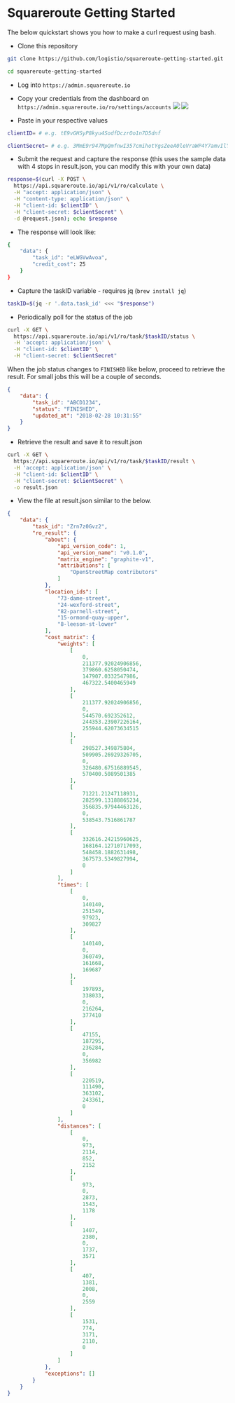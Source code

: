 # Squareroute Getting Started

The below quickstart shows you how to make a curl request using bash.

* Clone this repository
```bash
git clone https://github.com/logistio/squareroute-getting-started.git
```
```bash
cd squareroute-getting-started
```

* Log into ```https://admin.squareroute.io```
* Copy your credentials from the dashboard on ```https://admin.squareroute.io/ro/settings/accounts```
![](docs/squareroute-settings.png)
![](docs/squareroute-client-id-secret.png)

* Paste in your respective values 
```bash
clientID= # e.g. tE9vGHSyP8kyu4SodfDczrOo1n7D5dnf
```
```bash
clientSecret= # e.g. 3MmE9r947MpQmfnwI357cmihotYgsZeeA0leVraWP4Y7amvIlYpkKVWRolZkVz55lRcBcGVPNZ36SdqfeXeEwdlhj2PWgQnzIHeHii2wTsAd2lbB53txNZBoPKZ5545i
```

* Submit the request and capture the response (this uses the sample data with 4 stops in result.json, you can modify this with your own data)
```bash
response=$(curl -X POST \
  https://api.squareroute.io/api/v1/ro/calculate \
  -H "accept: application/json" \
  -H "content-type: application/json" \
  -H "client-id: $clientID" \
  -H "client-secret: $clientSecret" \
  -d @request.json); echo $response
```
* The response will look like:
```bash
{
    "data": {
        "task_id": "eLWGVwAvoa",
        "credit_cost": 25
    }
}
```

* Capture the taskID variable - requires jq (```brew install jq```)
```bash
taskID=$(jq -r '.data.task_id' <<< "$response")
```

* Periodically poll for the status of the job
```bash
curl -X GET \
  https://api.squareroute.io/api/v1/ro/task/$taskID/status \
  -H 'accept: application/json' \
  -H "client-id: $clientID" \
  -H "client-secret: $clientSecret"
```

When the job status changes to ```FINISHED``` like below, proceed to retrieve the result. For small jobs this will be a couple of seconds.

```json
{
    "data": {
        "task_id": "ABCD1234",
        "status": "FINISHED",
        "updated_at": "2018-02-28 10:31:55"
    }
}
```
* Retrieve the result and save it to result.json
```bash
curl -X GET \
  https://api.squareroute.io/api/v1/ro/task/$taskID/result \
  -H 'accept: application/json' \
  -H "client-id: $clientID" \
  -H "client-secret: $clientSecret" \
  -o result.json
```

* View the file at result.json similar to the below.

```json
{
    "data": {
        "task_id": "Zrn7z0Gvz2",
        "ro_result": {
            "about": {
                "api_version_code": 1,
                "api_version_name": "v0.1.0",
                "matrix_engine": "graphite-v1",
                "attributions": [
                    "OpenStreetMap contributors"
                ]
            },
            "location_ids": [
                "73-dame-street",
                "24-wexford-street",
                "82-parnell-street",
                "15-ormond-quay-upper",
                "8-leeson-st-lower"
            ],
            "cost_matrix": {
                "weights": [
                    [
                        0,
                        211377.92024906856,
                        379860.6258050474,
                        147907.0332547986,
                        467322.5400465949
                    ],
                    [
                        211377.92024906856,
                        0,
                        544570.692352612,
                        244353.23907226164,
                        255944.62073634515
                    ],
                    [
                        298527.349875804,
                        509905.26929326705,
                        0,
                        326480.67516889545,
                        570400.5089501385
                    ],
                    [
                        71221.21247118931,
                        282599.13188865234,
                        356835.97944463126,
                        0,
                        538543.7516861787
                    ],
                    [
                        332616.24215960625,
                        168164.12710717093,
                        548458.1882631498,
                        367573.5349827994,
                        0
                    ]
                ],
                "times": [
                    [
                        0,
                        140140,
                        251549,
                        97923,
                        309827
                    ],
                    [
                        140140,
                        0,
                        360749,
                        161668,
                        169687
                    ],
                    [
                        197893,
                        338033,
                        0,
                        216264,
                        377410
                    ],
                    [
                        47155,
                        187295,
                        236284,
                        0,
                        356982
                    ],
                    [
                        220519,
                        111490,
                        363102,
                        243361,
                        0
                    ]
                ],
                "distances": [
                    [
                        0,
                        973,
                        2114,
                        852,
                        2152
                    ],
                    [
                        973,
                        0,
                        2873,
                        1543,
                        1178
                    ],
                    [
                        1407,
                        2380,
                        0,
                        1737,
                        3571
                    ],
                    [
                        407,
                        1381,
                        2008,
                        0,
                        2559
                    ],
                    [
                        1531,
                        774,
                        3171,
                        2110,
                        0
                    ]
                ]
            },
            "exceptions": []
        }
    }
}
```